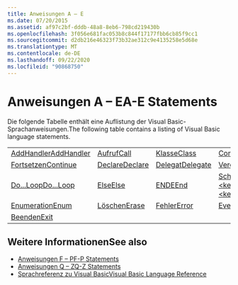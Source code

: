 ```yaml
---
title: Anweisungen A – E
ms.date: 07/20/2015
ms.assetid: af97c2bf-dddb-48a8-8eb6-798cd219430b
ms.openlocfilehash: 3f056e681fac053b8c844f17177fbb6cb85f9cc1
ms.sourcegitcommit: d2db216e46323f73b32ae312c9e4135258e5d68e
ms.translationtype: MT
ms.contentlocale: de-DE
ms.lasthandoff: 09/22/2020
ms.locfileid: "90868750"
---
```

# <a name="a-e-statements"></a><span data-ttu-id="c32df-102">Anweisungen A – E</span><span class="sxs-lookup"><span data-stu-id="c32df-102">A-E Statements</span></span>

<span data-ttu-id="c32df-103">Die folgende Tabelle enthält eine Auflistung der Visual Basic-Sprachanweisungen.</span><span class="sxs-lookup"><span data-stu-id="c32df-103">The following table contains a listing of Visual Basic language statements.</span></span>  
  
|||||  
|---|---|---|---|  
|[<span data-ttu-id="c32df-104">AddHandler</span><span class="sxs-lookup"><span data-stu-id="c32df-104">AddHandler</span></span>](addhandler-statement.md)|[<span data-ttu-id="c32df-105">Aufruf</span><span class="sxs-lookup"><span data-stu-id="c32df-105">Call</span></span>](call-statement.md)|[<span data-ttu-id="c32df-106">Klasse</span><span class="sxs-lookup"><span data-stu-id="c32df-106">Class</span></span>](class-statement.md)|[<span data-ttu-id="c32df-107">Const</span><span class="sxs-lookup"><span data-stu-id="c32df-107">Const</span></span>](const-statement.md)|  
|[<span data-ttu-id="c32df-108">Fortsetzen</span><span class="sxs-lookup"><span data-stu-id="c32df-108">Continue</span></span>](continue-statement.md)|[<span data-ttu-id="c32df-109">Declare</span><span class="sxs-lookup"><span data-stu-id="c32df-109">Declare</span></span>](declare-statement.md)|[<span data-ttu-id="c32df-110">Delegat</span><span class="sxs-lookup"><span data-stu-id="c32df-110">Delegate</span></span>](delegate-statement.md)|[<span data-ttu-id="c32df-111">Verdun</span><span class="sxs-lookup"><span data-stu-id="c32df-111">Dim</span></span>](dim-statement.md)|  
|[<span data-ttu-id="c32df-112">Do...Loop</span><span class="sxs-lookup"><span data-stu-id="c32df-112">Do...Loop</span></span>](do-loop-statement.md)|[<span data-ttu-id="c32df-113">Else</span><span class="sxs-lookup"><span data-stu-id="c32df-113">Else</span></span>](else-statement.md)|[<span data-ttu-id="c32df-114">ENDE</span><span class="sxs-lookup"><span data-stu-id="c32df-114">End</span></span>](end-statement.md)|[<span data-ttu-id="c32df-115">Schließlich \<keyword></span><span class="sxs-lookup"><span data-stu-id="c32df-115">End \<keyword></span></span>](end-keyword-statement.md)|  
|[<span data-ttu-id="c32df-116">Enumeration</span><span class="sxs-lookup"><span data-stu-id="c32df-116">Enum</span></span>](enum-statement.md)|[<span data-ttu-id="c32df-117">Löschen</span><span class="sxs-lookup"><span data-stu-id="c32df-117">Erase</span></span>](erase-statement.md)|[<span data-ttu-id="c32df-118">Fehler</span><span class="sxs-lookup"><span data-stu-id="c32df-118">Error</span></span>](error-statement.md)|[<span data-ttu-id="c32df-119">Event</span><span class="sxs-lookup"><span data-stu-id="c32df-119">Event</span></span>](event-statement.md)|  
|[<span data-ttu-id="c32df-120">Beenden</span><span class="sxs-lookup"><span data-stu-id="c32df-120">Exit</span></span>](exit-statement.md)||||  
  
## <a name="see-also"></a><span data-ttu-id="c32df-121">Weitere Informationen</span><span class="sxs-lookup"><span data-stu-id="c32df-121">See also</span></span>

- [<span data-ttu-id="c32df-122">Anweisungen F – P</span><span class="sxs-lookup"><span data-stu-id="c32df-122">F-P Statements</span></span>](f-p-statements.md)
- [<span data-ttu-id="c32df-123">Anweisungen Q – Z</span><span class="sxs-lookup"><span data-stu-id="c32df-123">Q-Z Statements</span></span>](q-z-statements.md)
- [<span data-ttu-id="c32df-124">Sprachreferenz zu Visual Basic</span><span class="sxs-lookup"><span data-stu-id="c32df-124">Visual Basic Language Reference</span></span>](../index.md)
